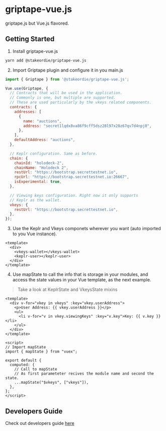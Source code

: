 # griptape-vue.js

griptape.js but Vue.js flavored.

## Getting Started

1. Install griptape-vue.js

```sh
yarn add @stakeordie/griptape-vue.js
```

2. Import Griptape plugin and configure it in you main.js

```js
import { Griptape } from '@stakeordie/griptape-vue.js';

Vue.use(Griptape, {
  // Contracts that will be used in the application.
  // Commonly is one, but multiple are supported.
  // These are used particularly by the vkeys related components.
  contracts: {
    addresses: [
      {
        name: "auctions",
        address: "secret1lqdx8va86f9cff5dsz28l97x20z67qv7d4npj8",
      },
    ],
    defaultAddress: "auctions",
  },

  // Keplr configuration. Same as before.
  chain: {
    chainId: "holodeck-2",
    chainName: "Holodeck 2",
    restUrl: "https://bootstrap.secrettestnet.io",
    rpcUrl: "https://bootstrap.secrettestnet.io:26667",
    isExperimental: true,
  },

  // Viewing keys configuration. Right now it only supports
  // Keplr as the wallet.
  vkeys: {
    restUrl: "https://bootstrap.secrettestnet.io",
  },
});
```

3. Use the Keplr and Vkeys componets wherever you want (auto imported to you Vue instance).

```vue
<template>
  <div>
    <vkeys-wallet></vkeys-wallet>
    <keplr-user></keplr-user>
  </div>
</template>
```

4. Use mapState to call the info that is storage in your modules, and access the state values in your Vue template, as the next example.

> Take a look at KeplrState and VkeysState mixins

```vue
<template>
  <div v-for="vkey in vkeys" :key="vkey.userAddress">
    <p>User Address: {{ vkey.userAddress }}</p>
    <ul>
      <li v-for="v in vkey.viewingKeys" :key="v.key">Key: {{ v.key }}</li>
    </ul>
  </div>
</template>

<script>
// Import mapState
import { mapState } from "vuex";

export default {
  computed: {
    // Call to mapState
    // As first parameteter recives the module name and second the state.
    ...mapState("$vkeys", ["vkeys"]),
  },
};
</script>
```

## Developers Guide

Check out developers guide [here](./DEVELOPERS.md)
